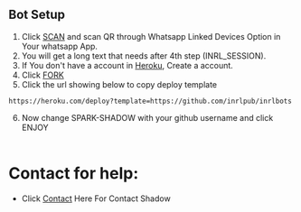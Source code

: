 



## Bot Setup

1. Click [SCAN](https://replit.com/@inrlBots1/inrlwabot?v=1) and scan QR through Whatsapp Linked Devices Option in Your whatsapp App.
2. You will get a long text that needs after 4th step (INRL_SESSION).
3. If You don't have a account in [Heroku](https://signup.heroku.com/), Create a account.
4. Click [FORK](https://github.com/inrlpub/inrlbots/fork)
5. Click the url showing below to copy deploy template
```
https://heroku.com/deploy?template=https://github.com/inrlpub/inrlbots
``` 
6. Now change SPARK-SHADOW with your github username and click ENJOY<br>
   <br>
# Contact for help:
   * Click [Contact](https://wa.me/7025099161?text=Need+Help🙂) Here For Contact Shadow
